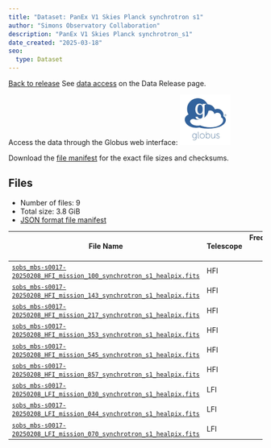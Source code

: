 ```yaml
---
title: "Dataset: PanEx V1 Skies Planck synchrotron s1"
author: "Simons Observatory Collaboration"
description: "PanEx V1 Skies Planck synchrotron_s1"
date_created: "2025-03-18"
seo:
  type: Dataset
---
```


[Back to release](./panexv1-planck.html#datasets)
See [data access](./panexv1-planck.html#data-access) on the Data Release page.

Access the data through the Globus web interface: [![Download via Globus](images/globus-logo.png)](https://app.globus.org/file-manager?origin_id=53b2a147-ae9d-4bbf-9d18-3b46d133d4bb&origin_path=%2Fpanexp_v1_planck%2Fsynchrotron_s1%2F)

Download the [file manifest](https://g-0a470a.6b7bd8.0ec8.data.globus.org/panexp_v1_planck/synchrotron_s1/manifest.json) for the exact file sizes and checksums.

## Files

- Number of files: 9
- Total size: 3.8 GiB
- [JSON format file manifest](https://g-0a470a.6b7bd8.0ec8.data.globus.org/panexp_v1_planck/synchrotron_s1/manifest.json)

|                                                                                                         File Name                                                                                                         | Telescope | Frequency Band (GHz) | Pixelization |   Size    |
| ------------------------------------------------------------------------------------------------------------------------------------------------------------------------------------------------------------------------- | --------- | -------------------: | ------------ | --------- |
| [`sobs_mbs-s0017-20250208_HFI_mission_100_synchrotron_s1_healpix.fits`](https://g-0a470a.6b7bd8.0ec8.data.globus.org/panexp_v1_planck/synchrotron_s1/sobs_mbs-s0017-20250208_HFI_mission_100_synchrotron_s1_healpix.fits) | HFI       |                    0 | healpix      | 576.0 MiB |
| [`sobs_mbs-s0017-20250208_HFI_mission_143_synchrotron_s1_healpix.fits`](https://g-0a470a.6b7bd8.0ec8.data.globus.org/panexp_v1_planck/synchrotron_s1/sobs_mbs-s0017-20250208_HFI_mission_143_synchrotron_s1_healpix.fits) | HFI       |                   43 | healpix      | 576.0 MiB |
| [`sobs_mbs-s0017-20250208_HFI_mission_217_synchrotron_s1_healpix.fits`](https://g-0a470a.6b7bd8.0ec8.data.globus.org/panexp_v1_planck/synchrotron_s1/sobs_mbs-s0017-20250208_HFI_mission_217_synchrotron_s1_healpix.fits) | HFI       |                   17 | healpix      | 576.0 MiB |
| [`sobs_mbs-s0017-20250208_HFI_mission_353_synchrotron_s1_healpix.fits`](https://g-0a470a.6b7bd8.0ec8.data.globus.org/panexp_v1_planck/synchrotron_s1/sobs_mbs-s0017-20250208_HFI_mission_353_synchrotron_s1_healpix.fits) | HFI       |                   53 | healpix      | 576.0 MiB |
| [`sobs_mbs-s0017-20250208_HFI_mission_545_synchrotron_s1_healpix.fits`](https://g-0a470a.6b7bd8.0ec8.data.globus.org/panexp_v1_planck/synchrotron_s1/sobs_mbs-s0017-20250208_HFI_mission_545_synchrotron_s1_healpix.fits) | HFI       |                   45 | healpix      | 576.0 MiB |
| [`sobs_mbs-s0017-20250208_HFI_mission_857_synchrotron_s1_healpix.fits`](https://g-0a470a.6b7bd8.0ec8.data.globus.org/panexp_v1_planck/synchrotron_s1/sobs_mbs-s0017-20250208_HFI_mission_857_synchrotron_s1_healpix.fits) | HFI       |                   57 | healpix      | 576.0 MiB |
| [`sobs_mbs-s0017-20250208_LFI_mission_030_synchrotron_s1_healpix.fits`](https://g-0a470a.6b7bd8.0ec8.data.globus.org/panexp_v1_planck/synchrotron_s1/sobs_mbs-s0017-20250208_LFI_mission_030_synchrotron_s1_healpix.fits) | LFI       |                   30 | healpix      | 144.0 MiB |
| [`sobs_mbs-s0017-20250208_LFI_mission_044_synchrotron_s1_healpix.fits`](https://g-0a470a.6b7bd8.0ec8.data.globus.org/panexp_v1_planck/synchrotron_s1/sobs_mbs-s0017-20250208_LFI_mission_044_synchrotron_s1_healpix.fits) | LFI       |                   44 | healpix      | 144.0 MiB |
| [`sobs_mbs-s0017-20250208_LFI_mission_070_synchrotron_s1_healpix.fits`](https://g-0a470a.6b7bd8.0ec8.data.globus.org/panexp_v1_planck/synchrotron_s1/sobs_mbs-s0017-20250208_LFI_mission_070_synchrotron_s1_healpix.fits) | LFI       |                   70 | healpix      | 144.0 MiB |
